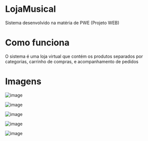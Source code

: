 # LojaMusical

Sistema desenvolvido na matéria de PWE (Projeto WEB)

# Como funciona

O sistema é uma loja virtual que contém os produtos separados por categorias, carrinho de compras, e acompanhamento de pedidos

# Imagens

![image](https://i.postimg.cc/xCQQr3gR/tela-inicial.png)

![image](https://i.postimg.cc/q70D4DVz/produto-detalhes.png)

![image](https://i.postimg.cc/sgBs5Xvp/carrinho-compras.png)

![image](https://i.postimg.cc/HsqPPs60/login.png)

![image](https://i.postimg.cc/sgBs5Xvp/carrinho-compras.png)